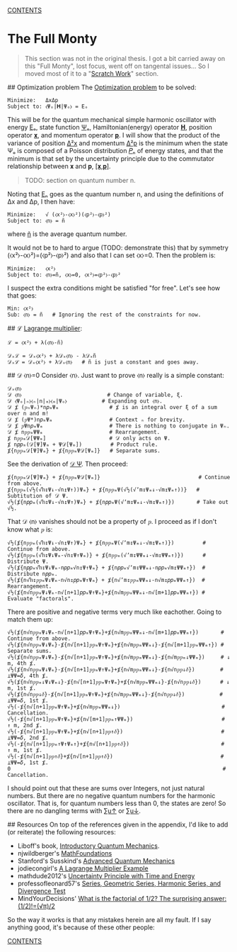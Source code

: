 [CONTENTS](CONTENTS.md)

# The Full Monty

> This section was not in the original thesis.
> I got a bit carried away on this "Full Monty", lost focus, went off on tangental issues...
> So I moved most of it to a "[Scratch Work](SCRATCH.md)" section.

<!-- HIGHLIGHTS START -->
##<a name="1Pu"></a> Optimization problem
The [Optimization problem](http://en.wikipedia.org/wiki/Optimization_problem)
to be solved:

    Minimize:   ΔxΔp
    Subject to: ⧼Ψₒ|𝐇|Ψₒ⧽ = Eₒ

This will be for the quantum mechanical simple harmonic oscillator
with energy [Eₒ](SCRATCH.md#k5Y),
state function [Ψₒ](SCRATCH.md#lHR),
Hamiltonian(energy) operator [𝐇](SCRATCH.md#bdY),
position operator [𝐱](SCRATCH.md#0bH), and
momentum operator [𝐩](SCRATCH.md#w6M).
I will show that the product of the variance of position [Δ²x](SCRATCH.md#oY8)
and momentum [Δ²p](SCRATCH.md#k94) is the minimum when the state Ψₒ
is composed of a Poisson distribution [𝑃ₙ](SCRATCH.md#o0H) of energy states, and
that the minimum is that set by the uncertainty principle
due to the commutator relationship between 𝐱 and 𝐩, [&#91;𝐱,𝐩&#93;](SCRATCH.md#bST).

> TODO: section on quantum number n.

Noting that [Eₙ](SCRATCH.md#2Xh) goes as the quantum number n, and
using the definitions of Δx and Δp, I then have:

    Minimize:   √ (⧼x²⧽-⧼x⧽²)(⧼p²⧽-⧼p⧽²)
    Subject to: ⧼n⧽ = ñ

where [ñ](SCRATCH.md#Ojo) is the average quantum number.

It would not be to hard to argue (TODO: demonstrate this) that
by symmetry (⧼x²⧽-⧼x⧽²)=(⧼p²⧽-⧼p⧽²) and also that I can set ⧼x⧽=0.
Then the problem is:

    Minimize:   ⧼x²⧽
    Subject to: ⧼n⧽=ñ, ⧼x⧽=0, ⧼x²⧽=⧼p²⧽-⧼p⧽²

I suspect the extra conditions might be satisfied "for free".
Let's see how that goes:

    Min: ⧼x²⧽
    Sub: ⧼n⧽ = ñ   # Ignoring the rest of the constraints for now.

##<a name="ij2"></a> ℒ
[Lagrange multiplier](http://en.wikipedia.org/wiki/Lagrange_multiplier):

    ℒ = ⧼x²⧽ + λ(⧼n⧽-ñ)

    𝒟ₓℒ = 𝒟ₓ⧼x²⧽ + λ𝒟ₓ⧼n⧽ - λ𝒟ₓñ
    𝒟ₓℒ = 𝒟ₓ⧼x²⧽ + λ𝒟ₓ⧼n⧽   # ñ is just a constant and goes away.

##<a name="Jbc"></a> 𝒟 ⧼n⧽=0
Consider ⧼n⧽.
Just want to prove ⧼n⧽ really is a simple constant:

    𝒟ₓ⧼n⧽
    𝒟 ⧼n⧽                           # Change of variable, ξ.
    𝒟 ⧼Ψₒ|ₙ⧽⧼ₙ|n|ₘ⧽⧼ₘ|Ψₒ⧽           # Expanding out ⧼n⧽.
    𝒟 ⨋ (𝑝ₙΨₙ)*n𝑝ₘΨₘ                # ⨋ is an integral over ξ of a sum over n and m!
    𝒟 ⨋ (𝑝Ψ*)n𝑝ₘΨₘ                  # Context ₙ for brevity.
    𝒟 ⨋ 𝑝Ψn𝑝ₘΨₘ                     # There is nothing to conjugate in Ψₙ.
    𝒟 ⨋ n𝑝𝑝ₘΨΨₘ                     # Rearrangement.
    ⨋ n𝑝𝑝ₘ𝒟[ΨΨₘ]                    # 𝒟 only acts on Ψ.
    ⨋ n𝑝𝑝ₘ(𝒟[Ψ]Ψₘ + Ψ𝒟[Ψₘ])         # Product rule.
    ⨋{n𝑝𝑝ₘ𝒟[Ψ]Ψₘ} + ⨋{n𝑝𝑝ₘΨ𝒟[Ψₘ]}   # Separate sums.

See the derivation of [𝒟 Ψ](SCRATCH.md#W3A).  Then proceed:

    ⨋{n𝑝𝑝ₘ𝒟[Ψ]Ψₘ} + ⨋{n𝑝𝑝ₘΨ𝒟[Ψₘ]}                               # Continue from above.
    ⨋{n𝑝𝑝ₘ(√½(√ŉ↧Ψ↓-√n↥Ψ↑))Ψₘ} + ⨋{n𝑝𝑝ₘΨ(√½(√ʼm↧Ψₘ↓-√m↥Ψₘ↑))}   # Subtitution of 𝒟 Ψ.
    √½(⨋{n𝑝𝑝ₘ(√ŉ↧Ψ↓-√n↥Ψ↑)Ψₘ} + ⨋{n𝑝𝑝ₘΨ(√ʼm↧Ψₘ↓-√m↥Ψₘ↑)})       # Take out √½.

That 𝒟 ⧼n⧽ vanishes should not be a property of 𝑝.
I proceed as if I don't know what 𝑝 is:

    √½(⨋{n𝑝𝑝ₘ(√ŉ↧Ψ↓-√n↥Ψ↑)Ψₘ} + ⨋{n𝑝𝑝ₘΨ(√ʼm↧Ψₘ↓-√m↥Ψₘ↑)})         # Continue from above.
    √½(⨋{n𝑝𝑝ₘ(√ŉ↧Ψ↓Ψₘ-√n↥Ψ↑Ψₘ)} + ⨋{n𝑝𝑝ₘ(√ʼm↧ΨΨₘ↓-√m↥ΨΨₘ↑)})      # Distribute Ψ.
    √½(⨋{n𝑝𝑝ₘ√ŉ↧Ψ↓Ψₘ-n𝑝𝑝ₘ√n↥Ψ↑Ψₘ} + ⨋{n𝑝𝑝ₘ√ʼm↧ΨΨₘ↓-n𝑝𝑝ₘ√m↥ΨΨₘ↑})  # Distribute n𝑝𝑝ₘ.
    √½(⨋{n√ŉ↧𝑝𝑝ₘΨ↓Ψₘ-n√n↥𝑝𝑝ₘΨ↑Ψₘ} + ⨋{n√ʼm↧𝑝𝑝ₘΨΨₘ↓-n√m↥𝑝𝑝ₘΨΨₘ↑})  # Rearrangement.
    √½(⨋{n√n𝑝𝑝ₘΨ↓Ψₘ-n√[n+1]𝑝𝑝ₘΨ↑Ψₘ}+⨋{n√m𝑝𝑝ₘΨΨₘ↓-n√[m+1]𝑝𝑝ₘΨΨₘ↑}) # Evaluate "factorals".

There are positive and negative terms very much like eachother.
Going to match them up:

    √½(⨋{n√n𝑝𝑝ₘΨ↓Ψₘ-n√[n+1]𝑝𝑝ₘΨ↑Ψₘ}+⨋{n√m𝑝𝑝ₘΨΨₘ↓-n√[m+1]𝑝𝑝ₘΨΨₘ↑})       # Continue from above.
    √½(⨋{n√n𝑝𝑝ₘΨ↓Ψₘ}-⨋{n√[n+1]𝑝𝑝ₘΨ↑Ψₘ}+⨋{n√m𝑝𝑝ₘΨΨₘ↓}-⨋{n√[m+1]𝑝𝑝ₘΨΨₘ↑}) # Separate sums.
    √½(⨋{n√n𝑝𝑝ₘΨ↓Ψₘ}-⨋{n√[n+1]𝑝𝑝ₘΨ↑Ψₘ}+⨋{n√m𝑝𝑝ₘΨΨₘ↓}-⨋{n√m𝑝𝑝ₘ↓ΨΨₘ})     # ↓ m, 4th ⨋.
    √½(⨋{n√n𝑝𝑝ₘΨ↓Ψₘ}-⨋{n√[n+1]𝑝𝑝ₘΨ↑Ψₘ}+⨋{n√m𝑝𝑝ₘΨΨₘ↓}-⨋{n√n𝑝𝑝↓𝛿})        # ⟂ΨΨ=𝛿, 4th ⨋.
    √½(⨋{n√n𝑝𝑝ₘ↓Ψ↓Ψₘ↓}-⨋{n√[n+1]𝑝𝑝ₘΨ↑Ψₘ}+⨋{n√m𝑝𝑝ₘΨΨₘ↓}-⨋{n√n𝑝𝑝↓𝛿})      # ↓ m, 1st ⨋.
    √½(⨋{n√n𝑝𝑝↓𝛿}-⨋{n√[n+1]𝑝𝑝ₘΨ↑Ψₘ}+⨋{n√m𝑝𝑝ₘΨΨₘ↓}-⨋{n√n𝑝𝑝↓𝛿})           # ⟂ΨΨ=𝛿, 1st ⨋.
    √½(-⨋{n√[n+1]𝑝𝑝ₘΨ↑Ψₘ}+⨋{n√m𝑝𝑝ₘΨΨₘ↓})                                # Cancellation.
    √½(-⨋{n√[n+1]𝑝𝑝ₘΨ↑Ψₘ}+⨋{n√[m+1]𝑝𝑝ₘ↑ΨΨₘ})                            # ↑ m, 2nd ⨋.
    √½(-⨋{n√[n+1]𝑝𝑝ₘΨ↑Ψₘ}+⨋{n√[n+1]𝑝𝑝↑𝛿})                               # ⟂ΨΨ=𝛿, 2nd ⨋.
    √½(-⨋{n√[n+1]𝑝𝑝ₘ↑Ψ↑Ψₘ↑}+⨋{n√[n+1]𝑝𝑝↑𝛿})                             # ↑ m, 1st ⨋.
    √½(-⨋{n√[n+1]𝑝𝑝↑𝛿}+⨋{n√[n+1]𝑝𝑝↑𝛿})                                  # ⟂ΨΨ=𝛿, 1st ⨋.
    0                                                                   # Cancellation.

I should point out that these are sums over Integers,
not just natural numbers.
But there are no negative quantum numbers for the harmonic oscillator.
That is, for quantum numbers less than 0, the states are zero!
So there are no dangling terms with [∑u↑](SCRATCH.md#Uf9) or [∑u↓](SCRATCH.md#blg).

##<a name="2Nz"></a> Resources
On top of the references given in the appendix,
I'd like to add (or reiterate) the following resources:

* Liboff's book, [Introductory Quantum Mechanics](https://books.google.com/books?id=FbIPAQAAMAAJ&dq=editions:0s8yO_VH82AC&hl=en&sa=X&ei=v5L9VNCcBpLkoATB1IGAAQ&ved=0CDsQ6AEwBg).
* njwildberger's [MathFoundations](https://www.youtube.com/playlist?list=PL5A714C94D40392AB)
* Stanford's Susskind's [Advanced Quantum Mechanics](https://www.youtube.com/playlist?list=PLpGHT1n4-mAsmMxmSX0LCaXIXT2PmU85m)
* jodiecongirl's [A Lagrange Multiplier Example](https://youtu.be/H4HN4ZrVm0w)
* mathdude2012's [Uncertainty Principle with Time and Energy](https://www.youtube.com/watch?v=Eb3V8GrR7jk)
* professofleonard57's [Series, Geometric Series, Harmonic Series, and Divergence Test](http://youtu.be/DGcWMdW-72M)
* MindYourDecisions' [What is the factorial of 1/2? The surprising answer: (1/2)!=(√π)/2](http://youtu.be/QhDDpSju3uY)

So the way it works is that any mistakes herein are all my fault.
If I say anything good, it's because of these other people:
<!-- HIGHLIGHTS END -->

[CONTENTS](CONTENTS.md)
